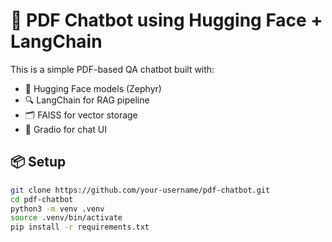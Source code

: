 # 🤖 PDF Chatbot using Hugging Face + LangChain

This is a simple PDF-based QA chatbot built with:
- 🧠 Hugging Face models (Zephyr)
- 🔍 LangChain for RAG pipeline
- 🗂️ FAISS for vector storage
- 💬 Gradio for chat UI

## 📦 Setup

```bash
git clone https://github.com/your-username/pdf-chatbot.git
cd pdf-chatbot
python3 -m venv .venv
source .venv/bin/activate
pip install -r requirements.txt

